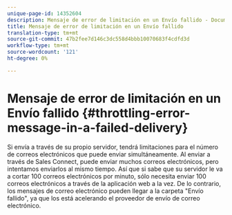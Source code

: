 ```yaml
---
unique-page-id: 14352604
description: Mensaje de error de limitación en un Envío fallido - Documentos de marketing - Documentación del producto
title: Mensaje de error de limitación en un Envío fallido
translation-type: tm+mt
source-git-commit: 47b2fee7d146c3dc558d4bbb10070683f4cdfd3d
workflow-type: tm+mt
source-wordcount: '121'
ht-degree: 0%

---
```



# Mensaje de error de limitación en un Envío fallido {#throttling-error-message-in-a-failed-delivery}

Si envía a través de su propio servidor, tendrá limitaciones para el número de correos electrónicos que puede enviar simultáneamente. Al enviar a través de Sales Connect, puede enviar muchos correos electrónicos, pero intentamos enviarlos al mismo tiempo. Así que si sabe que su servidor le va a cortar 100 correos electrónicos por minuto, sólo necesita enviar 100 correos electrónicos a través de la aplicación [](http://toutapp.com/login) web a la vez. De lo contrario, los mensajes de correo electrónico pueden llegar a la carpeta &quot;Envío fallido&quot;, ya que los está acelerando el proveedor de envío de correo electrónico.
